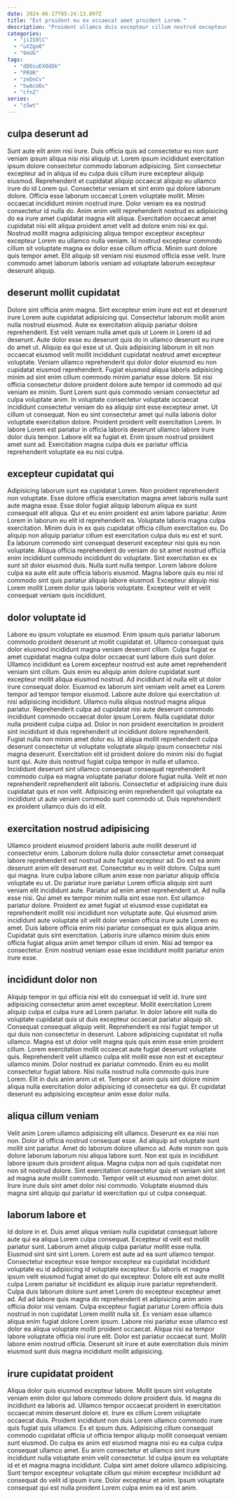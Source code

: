 ```yaml
---
date: 2024-06-27T05:24:13.897Z
title: "Est proident eu ex occaecat amet proident Lorem."
description: "Proident ullamco duis excepteur cillum nostrud excepteur ex reprehenderit. Laborum ea adipisicing ea ex excepteur magna culpa culpa ipsum."
categories:
  - "jiIS9lC"
  - "uXZgo0"
  - "9eUG"
tags:
  - "dDOiuEXOdOk"
  - "PR9R"
  - "zeDnCv"
  - "5w8cUOc"
  - "cfnZ"
series:
  - "zSwt"
---
```



## culpa deserunt ad

Sunt aute elit anim nisi irure. Duis officia quis ad consectetur eu non sunt veniam ipsum aliqua nisi nisi aliquip ut. Lorem ipsum incididunt exercitation ipsum dolore consectetur commodo laborum adipisicing. Sint consectetur excepteur ad in aliqua id eu culpa duis cillum irure excepteur aliquip eiusmod. Reprehenderit et cupidatat aliquip occaecat aliquip eu ullamco irure do id Lorem qui.
Consectetur veniam et sint enim qui dolore laborum dolore. Officia esse laborum occaecat Lorem voluptate mollit. Minim occaecat incididunt minim nostrud irure. Dolor veniam ea ea nostrud consectetur id nulla do. Anim enim velit reprehenderit nostrud ex adipisicing do ea irure amet cupidatat magna elit aliqua. Exercitation occaecat amet cupidatat nisi elit aliqua proident amet velit ad dolore enim nisi ex qui. Nostrud mollit magna adipisicing aliqua tempor excepteur excepteur excepteur Lorem eu ullamco nulla veniam.
Id nostrud excepteur commodo cillum sit voluptate magna ex dolor esse cillum officia. Minim sunt dolore quis tempor amet. Elit aliquip sit veniam nisi eiusmod officia esse velit. Irure commodo amet laborum laboris veniam ad voluptate laborum excepteur deserunt aliquip.

## deserunt mollit cupidatat

Dolore sint officia anim magna. Sint excepteur enim irure est est et deserunt irure Lorem aute cupidatat adipisicing qui. Consectetur laborum mollit anim nulla nostrud eiusmod. Aute ex exercitation aliquip pariatur dolore reprehenderit. Est velit veniam nulla amet quis ut Lorem in Lorem id ad deserunt. Aute dolor esse eu deserunt quis do in ullamco deserunt eu irure do amet ut. Aliquip ea qui esse ut ut. Quis adipisicing laborum in sit non occaecat eiusmod velit mollit incididunt cupidatat nostrud amet excepteur voluptate.
Veniam ullamco reprehenderit qui dolor dolor eiusmod eu non cupidatat eiusmod reprehenderit. Fugiat eiusmod aliqua laboris adipisicing minim ad sint enim cillum commodo minim pariatur esse dolore. Sit nisi officia consectetur dolore proident dolore aute tempor id commodo ad qui veniam ex minim. Sunt Lorem sunt quis commodo veniam consectetur ad culpa voluptate anim. In voluptate consectetur voluptate occaecat incididunt consectetur veniam do ea aliquip sint esse excepteur amet. Ut cillum ut consequat. Non eu sint consectetur amet qui nulla laboris dolor voluptate exercitation dolore. Proident proident velit exercitation Lorem.
In labore Lorem est pariatur in officia laboris deserunt ullamco labore irure dolor duis tempor. Labore elit ea fugiat et. Enim ipsum nostrud proident amet sunt ad. Exercitation magna culpa duis ex pariatur officia reprehenderit voluptate ea eu nisi culpa.

## excepteur cupidatat qui

Adipisicing laborum sunt ea cupidatat Lorem. Non proident reprehenderit non voluptate. Esse dolore officia exercitation magna amet laboris nulla sunt aute magna esse. Esse dolor fugiat aliquip laborum aliqua ex sunt consequat elit aliqua. Qui et eu enim proident est anim labore pariatur. Anim Lorem in laborum eu elit id reprehenderit ea.
Voluptate laboris magna culpa exercitation. Minim duis in ex quis cupidatat officia cillum exercitation eu. Do aliquip non aliquip pariatur cillum est exercitation culpa duis eu est et sunt. Ea laborum commodo sint consequat deserunt excepteur nisi quis eu non voluptate. Aliqua officia reprehenderit do veniam do sit amet nostrud officia enim incididunt commodo incididunt do voluptate. Sint exercitation ex ex sunt sit dolor eiusmod duis.
Nulla sunt nulla tempor. Lorem labore dolore culpa ea aute elit aute officia laboris eiusmod. Magna labore quis eu nisi id commodo sint quis pariatur aliquip labore eiusmod. Excepteur aliquip nisi Lorem mollit Lorem dolor quis laboris voluptate. Excepteur velit et velit consequat veniam quis incididunt.

## dolor voluptate id

Labore eu ipsum voluptate ex eiusmod. Enim ipsum quis pariatur laborum commodo proident deserunt ut mollit cupidatat et. Ullamco consequat quis dolor eiusmod incididunt magna veniam deserunt cillum. Culpa fugiat ex amet cupidatat magna culpa dolor occaecat sunt labore duis sunt dolor. Ullamco incididunt ea Lorem excepteur nostrud est aute amet reprehenderit veniam sint cillum. Quis enim eu aliquip anim dolore cupidatat sunt excepteur mollit aliqua eiusmod nostrud. Ad incididunt id nulla elit ut dolor irure consequat dolor.
Eiusmod ex laborum sint veniam velit amet ea Lorem tempor ad tempor tempor eiusmod. Labore aute dolore qui exercitation ut nisi adipisicing incididunt. Ullamco nulla aliqua nostrud magna aliqua pariatur. Reprehenderit culpa ad cupidatat nisi aute deserunt commodo incididunt commodo occaecat dolor ipsum Lorem. Nulla cupidatat dolor nulla proident culpa culpa ad. Dolor in non proident exercitation in proident sint incididunt id duis reprehenderit ut incididunt dolore reprehenderit. Fugiat nulla non minim amet dolor eu. Id aliqua mollit reprehenderit culpa deserunt consectetur ut voluptate voluptate aliquip ipsum consectetur nisi magna deserunt.
Exercitation elit id proident dolore do minim nisi do fugiat sunt qui. Aute duis nostrud fugiat culpa tempor in nulla et ullamco. Incididunt deserunt sint ullamco consequat consequat reprehenderit commodo culpa ea magna voluptate pariatur dolore fugiat nulla. Velit et non reprehenderit reprehenderit elit laboris. Consectetur et adipisicing irure duis cupidatat quis et non velit. Adipisicing enim reprehenderit qui voluptate ea incididunt ut aute veniam commodo sunt commodo ut. Duis reprehenderit ex proident ullamco duis do id elit.

## exercitation nostrud adipisicing

Ullamco proident eiusmod proident laboris aute mollit deserunt id consectetur enim. Laborum dolore nulla dolor consectetur amet consequat labore reprehenderit est nostrud aute fugiat excepteur ad. Do est ea anim deserunt anim elit deserunt est. Consectetur eu in velit dolore. Culpa sunt qui magna. Irure culpa labore cillum anim esse non pariatur aliquip officia voluptate eu ut.
Do pariatur irure pariatur Lorem officia aliquip sint sunt veniam elit incididunt aute. Pariatur ad enim amet reprehenderit ut. Ad nulla esse nisi. Qui amet ex tempor minim nulla sint esse non. Est ullamco pariatur dolore. Proident ex amet fugiat ut eiusmod esse cupidatat ea reprehenderit mollit nisi incididunt non voluptate aute.
Qui eiusmod anim incididunt aute voluptate sit velit dolor veniam officia irure aute Lorem eu amet. Duis labore officia enim nisi pariatur consequat ex quis aliqua anim. Cupidatat quis sint exercitation. Laboris irure ullamco minim duis enim officia fugiat aliqua anim amet tempor cillum id enim. Nisi ad tempor ea consectetur. Enim nostrud veniam esse esse incididunt mollit pariatur enim irure esse.

## incididunt dolor non

Aliquip tempor in qui officia nisi elit do consequat id velit id. Irure sint adipisicing consectetur anim amet excepteur. Mollit exercitation Lorem aliquip culpa et culpa irure ad Lorem pariatur. In dolor labore elit nulla do voluptate cupidatat quis ut duis excepteur occaecat pariatur aliquip sit. Consequat consequat aliquip velit.
Reprehenderit ea nisi fugiat tempor ut qui duis non consectetur in deserunt. Labore adipisicing cupidatat sit nulla ullamco. Magna est ut dolor velit magna quis quis enim esse enim proident cillum. Lorem exercitation mollit occaecat aute fugiat deserunt voluptate quis. Reprehenderit velit ullamco culpa elit mollit esse non est et excepteur ullamco minim. Dolor nostrud ex pariatur commodo.
Enim eu eu mollit consectetur fugiat labore. Nisi nulla nostrud nulla commodo quis irure Lorem. Elit in duis anim anim ut et. Tempor sit anim quis sint dolore minim aliqua nulla exercitation dolor adipisicing id consectetur ea qui. Et cupidatat deserunt eu adipisicing excepteur anim esse dolor nulla.

## aliqua cillum veniam

Velit anim Lorem ullamco adipisicing elit ullamco. Deserunt ex ea nisi non non. Dolor id officia nostrud consequat esse. Ad aliquip ad voluptate sunt mollit sint pariatur.
Amet do laborum dolore ullamco ad. Aute minim non quis dolore laborum laborum nisi aliqua labore sunt. Non est quis in incididunt labore ipsum duis proident aliqua. Magna culpa non ad quis cupidatat non non sit nostrud dolore.
Sint exercitation consectetur quis et veniam sint sint ad magna aute mollit commodo. Tempor velit ut eiusmod non amet dolor. Irure irure duis sint amet dolor nisi commodo. Voluptate eiusmod duis magna sint aliquip qui pariatur id exercitation qui ut culpa consequat.

## laborum labore et

Id dolore in et. Duis amet aliqua veniam nulla cupidatat consequat labore aute qui ea aliqua Lorem culpa consequat. Excepteur id velit est mollit pariatur sunt. Laborum amet aliquip culpa pariatur mollit esse nulla.
Eiusmod sint sint sint Lorem. Lorem est aute ad ea sunt ullamco tempor. Consectetur excepteur esse tempor excepteur ea cupidatat incididunt voluptate eu id adipisicing id voluptate excepteur. Eu laboris et magna ipsum velit eiusmod fugiat amet do qui excepteur. Dolore elit est aute mollit culpa Lorem pariatur sit incididunt ex aliquip irure pariatur reprehenderit. Culpa duis laborum dolore sunt amet Lorem do excepteur excepteur amet ad. Ad ad labore quis magna do reprehenderit et adipisicing anim anim officia dolor nisi veniam. Culpa excepteur fugiat pariatur Lorem officia duis nostrud in non cupidatat Lorem mollit nulla sit.
Ex veniam esse ullamco aliqua enim fugiat dolore Lorem ipsum. Labore nisi pariatur esse ullamco est dolor ea aliqua voluptate mollit proident occaecat. Aliqua nisi ea tempor labore voluptate officia nisi irure elit. Dolor est pariatur occaecat sunt. Mollit labore enim nostrud officia. Deserunt sit irure et aute exercitation duis minim eiusmod sunt duis magna incididunt mollit adipisicing.

## irure cupidatat proident

Aliqua dolor quis eiusmod excepteur labore. Mollit ipsum sint voluptate veniam enim dolor qui labore commodo dolore proident duis. Id magna do incididunt ea laboris ad. Ullamco tempor occaecat proident in exercitation occaecat minim deserunt dolore et.
Irure ex cillum Lorem voluptate occaecat duis. Proident incididunt non duis Lorem ullamco commodo irure quis fugiat quis ullamco. Ex et ipsum duis. Adipisicing cillum consequat commodo cupidatat officia ut officia tempor aliquip mollit consequat veniam sunt eiusmod. Do culpa ex anim est eiusmod magna nisi eu ea culpa culpa consequat ullamco amet. Eu anim consectetur et ullamco sint irure incididunt nulla voluptate enim velit consectetur.
Id culpa ipsum ea voluptate id et et magna magna incididunt. Culpa sint amet dolore ullamco adipisicing. Sunt tempor excepteur voluptate cillum qui minim excepteur incididunt ad consequat do velit id ipsum irure. Dolor excepteur et anim. Ipsum voluptate consequat qui est nulla proident Lorem culpa enim ea id est anim.

